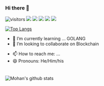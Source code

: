 ### Hi there 👋
![visitors](https://visitor-badge.glitch.me/badge?page_id=highonweb)
![](https://img.shields.io/static/v1?label=OS&message=linux)
![](https://img.shields.io/static/v1?label=OS&message=linux)
![](https://img.shields.io/static/v1?label=OS&message=linux)
![](https://img.shields.io/static/v1?label=OS&message=linux)
![](https://img.shields.io/static/v1?label=OS&message=linux)

[![Top Langs](https://github-readme-stats.vercel.app/api/top-langs/?username=highonweb&layout=compact&theme=vue-dark)](https://github.com/anuraghazra/github-readme-stats)

<!-- - 🔭 I’m currently working on ... -->
- 🌱 I’m currently learning ... GOLANG
- 👯 I’m looking to collaborate on Blockchain
<!-- - 🤔 I’m looking for help with -->
- 📫 How to reach me: ...
- 😄 Pronouns: He/Him/his
#
![Mohan's github stats](https://github-readme-stats.vercel.app/api?username=highonweb&show_icons=true&theme=dark)

